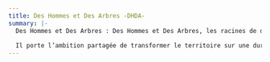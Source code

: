 ```yaml
---
title: Des Hommes et Des Arbres -DHDA-
summary: |-
  Des Hommes et Des Arbres : Des Hommes et Des Arbres, les racines de demain est un projet de territoire fondé sur une alliance inédite de quelque 100 acteurs publics et privés du Sud de la Lorraine et des Vosges du Nord. 
  
  Il porte l’ambition partagée de transformer le territoire sur une durée de 10 ans, par le biais d’Actions innovantes qui développent et mettent en valeur la place des arbres dans le bien-être des populations, la préservation de l’environnement, la résilience et la prospérité du territoire en résonance avec les attentes sociétales, les changements climatiques à venir et une valorisation raisonnée des ressources locales. Des Hommes et Des Arbres, les racines de demain a été labellisé « Territoire d’Innovation » par le Premier Ministre le 13 septembre 2019.
---
```

